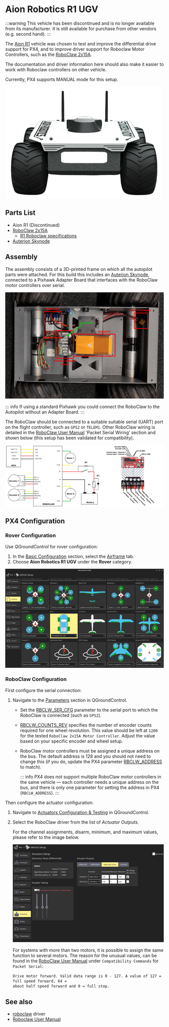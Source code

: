 # Aion Robotics R1 UGV

<Badge type="tip" text="PX4 v1.15" /> <Badge type="info" text="Discontinued" />

:::warning
This vehicle has been discontinued and is no longer available from its manufacturer.
It is still available for purchase from other vendors (e.g. second hand).
:::

The [Aion R1](https://www.aionrobotics.com/) vehicle was chosen to test and improve the differential drive support for PX4, and to improve driver support for Roboclaw Motor Controllers, such as the [RoboClaw 2x15A](https://www.basicmicro.com/RoboClaw-2x15A-Motor-Controller_p_10.html).

The documentation and driver information here should also make it easier to work with Roboclaw controllers on other vehicle.

Currently, PX4 supports MANUAL mode for this setup.

![Aion Robotics R1 UGV](../../assets/airframes/rover/aion_r1/r1_rover_no_bg.png)

## Parts List

- Aion R1 (Discontinued)
- [RoboClaw 2x15A](https://www.basicmicro.com/RoboClaw-2x15A-Motor-Controller_p_10.html)
  - [R1 Roboclaw specifications](https://resources.basicmicro.com/aion-robotics-r1-autonomous-robot/)
- [Auterion Skynode](../companion_computer/auterion_skynode.md)

## Assembly

The assembly consists of a 3D-printed frame on which all the autopilot parts were attached.
For this build this includes an [Auterion Skynode](../companion_computer/auterion_skynode.md), connected to a Pixhawk Adapter Board that interfaces with the RoboClaw motor controllers over serial.

![R1 Assembly](../../assets/airframes/rover/aion_r1/r1_assembly.png)

::: info
If using a standard Pixhawk you could connect the RoboClaw to the Autopilot without an Adapter Board.
:::

The RoboClaw should be connected to a suitable suitable serial (UART) port on the flight controller, such as `GPS2` or `TELEM1`.
Other RoboClaw wiring is detailed in the [RoboClaw User Manual](https://downloads.basicmicro.com/docs/roboclaw_user_manual.pdf) 'Packet Serial Wiring' section and shown below (this setup has been validated for compatibility).

![Serial Wiring Encoders](../../assets/airframes/rover/aion_r1/wiring_r1.jpg)

## PX4 Configuration

### Rover Configuration

Use _QGroundControl_ for rover configuration:

1. In the [Basic Configuration](../config/index.md) section, select the [Airframe](../config/airframe.md) tab.
1. Choose **Aion Robotics R1 UGV** under the **Rover** category.

![Select Airframe](../../assets/airframes/rover/aion_r1/r1_airframe.png)

### RoboClaw Configuration

First configure the serial connection:

1. Navigate to the [Parameters](../advanced_config/parameters.md) section in QGroundControl.
   - Set the [RBCLW_SER_CFG](../advanced_config/parameter_reference.md#RBCLW_SER_CFG) parameter to the serial port to which the RoboClaw is connected (such as `GPS2`).
   - [RBCLW_COUNTS_REV](../advanced_config/parameter_reference.md#RBCLW_COUNTS_REV) specifies the number of encoder counts required for one wheel revolution.
     This value should be left at `1200` for the tested `RoboClaw 2x15A Motor Controller`.
     Adjust the value based on your specific encoder and wheel setup.
   - RoboClaw motor controllers must be assigned a unique address on the bus.
     The default address is 128 and you should not need to change this (if you do, update the PX4 parameter [RBCLW_ADDRESS](../advanced_config/parameter_reference.md#RBCLW_ADDRESS) to match).

     ::: info
     PX4 does not support multiple RoboClaw motor controllers in the same vehicle — each controller needs a unique address on the bus, and there is only one parameter for setting the address in PX4 (`RBCLW_ADDRESS`).
     :::

Then configure the actuator configuration:

1. Navigate to [Actuators Configuration & Testing](../config/actuators.md) in QGroundControl.
1. Select the RoboClaw driver from the list of _Actuator Outputs_.

   For the channel assignments, disarm, minimum, and maximum values, please refer to the image below.

   ![RoboClaw QGC](../../assets/airframes/rover/aion_r1/roboclaw_actuator_config_qgc.png)

   For systems with more than two motors, it is possible to assign the same function to several motors.
   The reason for the unusual values, can be found in the [RoboClaw User Manual](https://downloads.basicmicro.com/docs/roboclaw_user_manual.pdf) under `Compatibility Commands` for `Packet Serial`:

   ```plain
   Drive motor forward. Valid data range is 0 - 127. A value of 127 = full speed forward, 64 =
   about half speed forward and 0 = full stop.
   ```

## See also

- [roboclaw](../modules/modules_driver.md#roboclaw) driver
- [Roboclaw User Manual](https://downloads.basicmicro.com/docs/roboclaw_user_manual.pdf)
